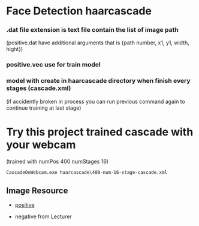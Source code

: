 # Face Detection haarcascade

### .dat file extension is text file contain the list of image path 

(positive.dat have additional arguments that is {path number, x1, y1, width, hight})

### positive.vec use for train model

### model with create in haarcascade directory when finish every stages (cascade.xml)

(if accidently broken in process you can run previous command again to continue training at last stage)

# Try this project trained cascade with your webcam
(trained with numPos 400 numStages 16)
```
CascadeOnWebcam.exe haarcascade\400-num-16-stage-cascade.xml
```

## Image Resource

- [positive](http://mmlab.ie.cuhk.edu.hk/projects/CelebA.html)

- negative from Lecturer 
